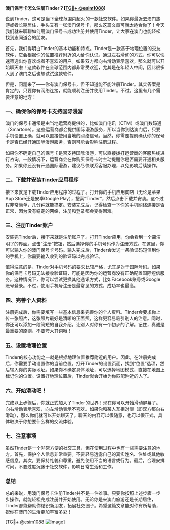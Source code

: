 **澳门保号卡怎么注册Tinder？[[TG💪+ @esim1088](https://t.me/s/esim1088)]**

说到Tinder，这可是当下全球范围内超火的一款社交软件。如果你最近去澳门旅游或者长期居住，手头又有一张澳门保号卡，那么这篇文章可就太适合你了！今天我们就来聊聊如何用澳门保号卡成功注册并使用Tinder，让大家在澳门也能轻松找到志同道合的朋友。

首先，我们得明白Tinder的基本功能和特点。Tinder是一款基于地理位置的交友软件，它会根据你的位置推荐附近的人给你认识。通过左右滑动的方式，你可以快速筛选出你喜欢或者不喜欢的用户。如果双方都向右滑动表示喜欢，那么就可以开始聊天啦！这款软件在全球范围内都非常受欢迎，尤其是在年轻人中间，因此很多人到了澳门之后也想试试这款软件。

但是，问题来了——你有澳门保号卡，但不知道能不能注册Tinder。其实答案是肯定的，只要你有网络连接，就能顺利注册并使用Tinder。不过，这里有几个需要注意的地方：

### 一、确保你的保号卡支持国际漫游

澳门的保号卡通常是由当地运营商提供的，比如澳门电讯（CTM）或澳门数码通（Smartone）。这些运营商都会提供国际漫游服务，所以当你到达澳门后，只要手机设置正确，就可以直接使用当地的网络信号。当然，你需要提前确认你的保号卡是否已经开通国际漫游服务，否则可能会影响注册过程。

如果你不确定自己的保号卡是否支持国际漫游，可以直接拨打运营商的客服热线进行咨询。一般情况下，运营商会在你购买保号卡时主动提醒你是否需要开通相关服务。如果你还没有开通国际漫游，建议尽快联系客服办理，以免影响后续操作。

### 二、下载并安装Tinder应用程序

接下来就是下载Tinder应用程序的过程了。打开你的手机应用商店（无论是苹果App Store还是安卓Google Play），搜索“Tinder”，然后点击下载并安装。这个过程非常简单，几分钟就能搞定。安装完成后，记得检查一下你的手机网络连接是否正常，因为没有稳定的网络，注册和登录都会变得困难。

### 三、注册Tinder账户

安装完Tinder后，接下来就是注册账户了。打开Tinder应用，你会看到一个简洁明了的界面。点击“注册”按钮，然后选择你的手机号码作为注册方式。在这里，你可以输入你的澳门保号卡号码。输入完成后，Tinder会发送一条验证码短信到你的手机上，你需要输入收到的验证码以完成验证。

值得注意的是，Tinder对手机号码的要求比较严格，尤其是对于国际号码。如果你的保号卡号码无法接收验证码，可能是因为你的运营商没有正确配置国际短信服务。这种情况下，你可以尝试更换其他通讯方式，比如Facebook账号或Google账号登录。不过，使用手机号注册是最常见的方式，成功率也最高。

### 四、完善个人资料

注册完成后，你需要填写一些基本信息来完善你的个人资料。Tinder会要求你上传一张照片，这张照片最好是清晰的正面照，这样更容易吸引别人的注意。同时，你还可以添加一段简短的自我介绍，让别人对你有一个初步的了解。记住，真诚是最重要的原则，不要夸大其词哦！

### 五、设置地理位置

Tinder的核心功能之一就是根据地理位置推荐附近的用户。因此，在注册完成后，你需要手动设置你的当前位置。打开Tinder的设置页面，找到“位置”选项，然后输入你的实际地址。如果你不确定具体地址，可以选择地图模式，直接在地图上标记你的位置。设置好地理位置后，Tinder就会开始为你匹配附近的人了。

### 六、开始滑动吧！

完成以上步骤后，你就正式加入了Tinder的世界！现在你可以开始滑动屏幕了。向右滑动表示喜欢，向左滑动表示不喜欢。如果你和某人互相对眼（即双方都向右滑动），那么你们就可以开始聊天了。聊天的内容可以很随意，也可以很正式，具体取决于你想要什么样的交流体验。

### 七、注意事项

虽然Tinder是一个非常方便的社交工具，但在使用过程中也有一些需要注意的地方。首先，保护个人信息非常重要。不要轻易透露自己的真实姓名、住址或其他敏感信息。其次，要保持礼貌和尊重，避免使用不当的语言或行为。最后，合理安排时间，不要过度沉迷于社交软件，影响日常生活和工作。

### 总结

总的来说，用澳门保号卡注册Tinder并不是一件难事。只要你按照上述步骤一步步操作，就能轻松完成注册并开始使用。无论你是来澳门旅游还是长期居住，Tinder都能帮助你结识新朋友，拓展社交圈子。希望这篇文章能对你有所帮助，祝你在澳门的生活更加丰富多彩！

[[TG💪+ @esim1088](https://t.me/s/esim1088) ![Image](https://i.postimg.cc/4NQfJmqS/Snipaste-2025-05-13-00-14-12.png)]